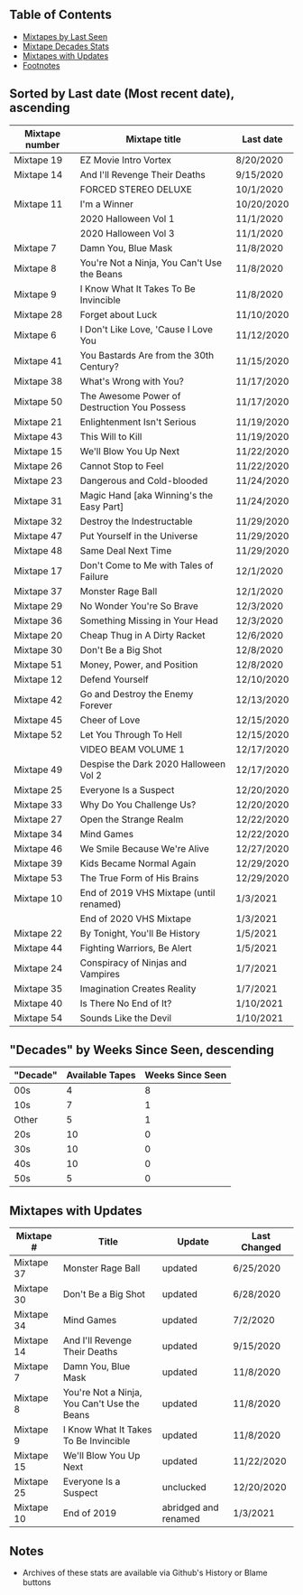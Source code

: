 Table of Contents
-----
 - [Mixtapes by Last Seen](#sorted-by-last-date-most-recent-date-ascending)
 - [Mixtape Decades Stats](#decades-by-broadcasts-per-capita-descending)
 - [Mixtapes with Updates](#mixtapes-with-updates)
 - [Footnotes](#notes)


Sorted by Last date (Most recent date), ascending
-----

| Mixtape number | Mixtape title | Last date |
|--|--|--|
| Mixtape 19 |  EZ Movie Intro Vortex                       | 8/20/2020  |
| Mixtape 14 |  And I'll Revenge Their Deaths               | 9/15/2020  |
|            |  FORCED STEREO DELUXE                        | 10/1/2020  |
| Mixtape 11 |  I'm a Winner                                | 10/20/2020 |
|            |  2020 Halloween Vol 1                        | 11/1/2020  |
|            |  2020 Halloween Vol 3                        | 11/1/2020  |
| Mixtape 7  |  Damn You, Blue Mask                         | 11/8/2020  |
| Mixtape 8  |  You're Not a Ninja, You Can't Use the Beans | 11/8/2020  |
| Mixtape 9  |  I Know What It Takes To Be Invincible       | 11/8/2020  |
| Mixtape 28 |  Forget about Luck                           | 11/10/2020 |
| Mixtape 6  |  I Don't Like Love, 'Cause I Love You        | 11/12/2020 |
| Mixtape 41 |  You Bastards Are from the 30th Century?     | 11/15/2020 |
| Mixtape 38 |  What's Wrong with You?                      | 11/17/2020 |
| Mixtape 50 | The Awesome Power of Destruction You Possess | 11/17/2020 |
| Mixtape 21 |  Enlightenment Isn't Serious                 | 11/19/2020 |
| Mixtape 43 |  This Will to Kill                           | 11/19/2020 |
| Mixtape 15 |  We'll Blow You Up Next                      | 11/22/2020 |
| Mixtape 26 |  Cannot Stop to Feel                         | 11/22/2020 |
| Mixtape 23 |  Dangerous and Cold-blooded                  | 11/24/2020 |
| Mixtape 31 |  Magic Hand [aka Winning's the Easy Part]    | 11/24/2020 |
| Mixtape 32 |  Destroy the Indestructable                  | 11/29/2020 |
| Mixtape 47 |  Put Yourself in the Universe                | 11/29/2020 |
| Mixtape 48 |  Same Deal Next Time                         | 11/29/2020 |
| Mixtape 17 |  Don't Come to Me with Tales of Failure      | 12/1/2020  |
| Mixtape 37 |  Monster Rage Ball                           | 12/1/2020  |
| Mixtape 29 |  No Wonder You're So Brave                   | 12/3/2020  |
| Mixtape 36 |  Something Missing in Your Head              | 12/3/2020  |
| Mixtape 20 |  Cheap Thug in A Dirty Racket                | 12/6/2020  |
| Mixtape 30 |  Don't Be a Big Shot                         | 12/8/2020  |
| Mixtape 51 |  Money, Power, and Position                  | 12/8/2020  |
| Mixtape 12 |  Defend Yourself                             | 12/10/2020 |
| Mixtape 42 |  Go and Destroy the Enemy Forever            | 12/13/2020 |
| Mixtape 45 |  Cheer of Love                               | 12/15/2020 |
| Mixtape 52 |  Let You Through To Hell                     | 12/15/2020 |
|            |  VIDEO BEAM VOLUME 1                         | 12/17/2020 |
| Mixtape 49 |  Despise the Dark 2020 Halloween Vol 2       | 12/17/2020 |
| Mixtape 25 |  Everyone Is a Suspect                       | 12/20/2020 |
| Mixtape 33 |  Why Do You Challenge Us?                    | 12/20/2020 |
| Mixtape 27 |  Open the Strange Realm                      | 12/22/2020 |
| Mixtape 34 |  Mind Games                                  | 12/22/2020 |
| Mixtape 46 |  We Smile Because We're Alive                | 12/27/2020 |
| Mixtape 39 |  Kids Became Normal Again                    | 12/29/2020 |
| Mixtape 53 |  The True Form of His Brains                 | 12/29/2020 |
| Mixtape 10 |  End of 2019 VHS Mixtape (until renamed)     | 1/3/2021   |
|            |  End of 2020 VHS Mixtape                     | 1/3/2021   |
| Mixtape 22 |  By Tonight, You'll Be History               | 1/5/2021   |
| Mixtape 44 |  Fighting Warriors, Be Alert                 | 1/5/2021   |
| Mixtape 24 |  Conspiracy of Ninjas and Vampires           | 1/7/2021   |
| Mixtape 35 |  Imagination Creates Reality                 | 1/7/2021   |
| Mixtape 40 |  Is There No End of It?                      | 1/10/2021  |
| Mixtape 54 |  Sounds Like the Devil                       | 1/10/2021  |


"Decades" by Weeks Since Seen, descending
-----

| "Decade" | Available Tapes | Weeks Since Seen |
|----------|-----------------|------------------|
| 00s | 4  | 8 |
| 10s | 7  | 1 |
|Other| 5  | 1 |
| 20s | 10 | 0 |
| 30s | 10 | 0 |
| 40s | 10 | 0 |
| 50s | 5  | 0 |

Mixtapes with Updates
-----
Mixtape # | Title | Update | Last Changed
-- | -- | -- | --
Mixtape 37 | Monster Rage Ball | updated | 6/25/2020
Mixtape 30 | Don't Be a Big Shot | updated | 6/28/2020
Mixtape 34 | Mind Games | updated | 7/2/2020
Mixtape 14 | And I'll Revenge Their Deaths | updated | 9/15/2020
Mixtape 7 | Damn You, Blue Mask | updated | 11/8/2020
Mixtape 8 | You're Not a Ninja, You Can't Use the Beans | updated | 11/8/2020
Mixtape 9 | I Know What It Takes To Be Invincible | updated | 11/8/2020
Mixtape 15 | We'll Blow You Up Next | updated | 11/22/2020
Mixtape 25 | Everyone Is a Suspect | unclucked | 12/20/2020
Mixtape 10 | End of 2019 | abridged and renamed | 1/3/2021


Notes
------
* Archives of these stats are available via Github's History or Blame buttons
